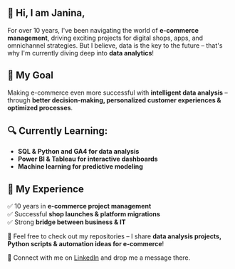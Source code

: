 
## 👋 Hi, I am Janina,

For over 10 years, I've been navigating the world of **e-commerce management**, driving exciting projects for digital shops, apps, and omnichannel strategies. But I believe, data is the key to the future – that's why I'm currently diving deep into **data analytics**!  

## 🎯 My Goal  
Making e-commerce even more successful with **intelligent data analysis** – through **better decision-making, personalized customer experiences & optimized processes**.  

## 🔍 Currently Learning:  
- **SQL & Python and GA4 for data analysis**  
- **Power BI & Tableau for interactive dashboards**  
- **Machine learning for predictive modeling**  

## 💼 My Experience  
✅ 10 years in **e-commerce project management**  
✅ Successful **shop launches & platform migrations**  
✅ Strong **bridge between business & IT**  

👀 Feel free to check out my repositories – I share **data analysis projects, Python scripts & automation ideas for e-commerce**!  

📩 Connect with me on [LinkedIn](www.linkedin.com/in/janina-krug) and drop me a message there. 

